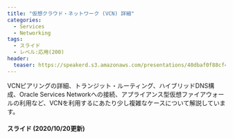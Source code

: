 ```yaml
---
title: "仮想クラウド・ネットワーク (VCN) 詳細"
categories:
  - Services
  - Networking
tags:
  - スライド
  - レベル:応用(200)
header:
  teaser: https://speakerd.s3.amazonaws.com/presentations/40dbaf0f88cf4f148e0d7ca0694a8030/slide_0.jpg
---
```


VCNピアリングの詳細、トランジット・ルーティング、ハイブリッドDNS構成、Oracle Services Networkへの接続、アプライアンス型仮想ファイアウォールの利用など、VCNを利用するにあたり少し複雑なケースについて解説しています。


#### スライド (2020/10/20更新)  <!-- 更新日を最新に変更 -->

<div style="max-width:768px">

<!-- Speakerdeckから Embeded リンクを取得して貼り付け (ここから) -->
<script async class="speakerdeck-embed" data-id="40dbaf0f88cf4f148e0d7ca0694a8030" data-ratio="1.77777777777778" src="//speakerdeck.com/assets/embed.js"></script>
<!-- Speakerdeckから Embeded リンクを取得して貼り付け (ここまで) -->

</div>